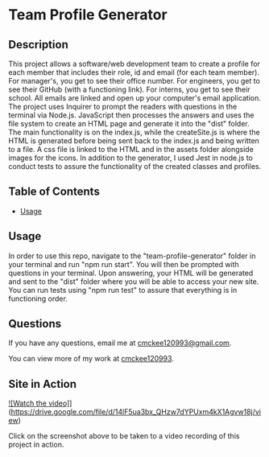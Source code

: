 # Team Profile Generator

## Description
  
This project allows a software/web development team to create a profile for each member that includes their role, id and email (for each team member). For manager's, you get to see their office number. For engineers, you get to see their GitHub (with a functioning link). For interns, you get to see their school. All emails are linked and open up your computer's email application. The project uses Inquirer to prompt the readers with questions in the terminal via Node.js. JavaScript then processes the answers and uses the file system to create an HTML page and generate it into the "dist" folder. The main functionality is on the index.js, while the createSite.js is where the HTML is generated before being sent back to the index.js and being written to a file. A css file is linked to the HTML and in the assets folder alongside images for the icons. In addition to the generator, I used Jest in node.js to conduct tests to assure the functionality of the created classes and profiles. 
 
 ## Table of Contents
 * [Usage](#usage)
 
 ## Usage
  
 In order to use this repo, navigate to the "team-profile-generator" folder in your terminal and run "npm run start". You will then be prompted with questions in your terminal. Upon answering, your HTML will be generated and sent to the "dist" folder where you will be able to access your new site. You can run tests using "npm run test" to assure that everything is in functioning order. 
 
## Questions 

 If you have any questions, email me at cmckee120993@gmail.com. 

 You can view more of my work at [cmckee120993](https://github.com/cmckee120993).

## Site in Action

[![Watch the video]](./dist/assets/team-generator.png)](https://drive.google.com/file/d/14lF5ua3bx_QHzw7dYPUxm4kX1Agvw18j/view)

Click on the screenshot above to be taken to a video recording of this project in action.
